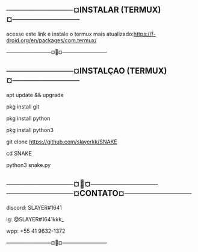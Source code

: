 ────────────¤INSTALAR (TERMUX)¤────────────
-
acesse este link e instale o termux mais atualizado:https://f-droid.org/en/packages/com.termux/

────────────¤🐍¤────────────

────────────¤INSTALÇAO (TERMUX)¤────────────
-
apt update && upgrade

pkg install git

pkg install python

pkg install python3

git clone https://github.com/slayerkk/SNAKE

cd SNAKE

python3 snake.py

────────────¤🐍¤────────────
────────────¤CONTATO¤────────────
-
discord: SLAYER#1641

ig: @SLAYER#1641kkk_

wpp: +55 41 9632-1372

────────────¤🐍¤────────────
